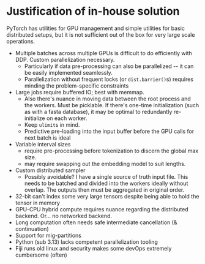 # Justification of in-house solution
PyTorch has utilities for GPU management and simple utilities for basic distributed setups, but it is not sufficient out of the box for very large scale operations.
- Multiple batches across multiple GPUs is difficult to do efficiently with DDP. Custom parallelization necessary.
	- Particularly if data pre-processing can also be parallelized -- it can be easily implemented seamlessly.
	- Parallelization without frequent locks (or `dist.barrier()`s) requires minding the problem-specific constraints
- Large jobs require buffered IO; best with memmap.
	- Also there's nuance in moving data between the root process and the workers. Must be picklable. If there's one-time initialization (such as with a fasta database), it may be optimal to redundantly re-initialize on each worker.
	- Keep `ulimit`s in mind.
	- Predictive pre-loading into the input buffer before the GPU calls for next batch is ideal
- Variable interval sizes
	- require pre-processing before tokenization to discern the global max size.
	- may require swapping out the embedding model to suit lengths.
- Custom distributed sampler
	- Possibly avoidable? I have a single source of truth input file. This needs to be batched and divided into the workers ideally without overlap. The outputs then must be aggregated in original order.
- 32-bit can't index some very large tensors despite being able to hold the tensor in memory
- GPU-CPU hybrid compute requires nuance regarding the distributed backend. Or… no networked backend.
- Long computation often needs safe intermediate cancellation (& continuation)
- Support for mig-partitions
- Python (sub 3.13) lacks competent parallelization tooling
- Fiji runs old linux and security makes some devOps extremely cumbersome (often)
